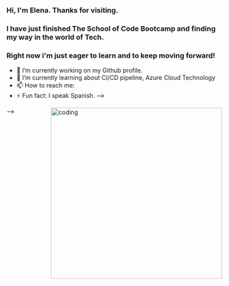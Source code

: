 ### Hi, I'm Elena. Thanks for visiting. 
### I have just finished The School of Code Bootcamp and finding my way in the world of Tech.
### Right now i'm just eager to learn and to keep moving forward!

- 🔭 I’m currently working on my Github profile.
- 🌱 I’m currently learning about CI/CD pipeline, Azure Cloud Technology
- 📫 How to reach me:
- ⚡ Fun fact: I speak Spanish. 
-->


<img align="right" alt="coding" width="400" src=https://c.tenor.com/AlUkiGkR2j8AAAAM/new-game-ahagon-umiko-programming.gif>

-->
